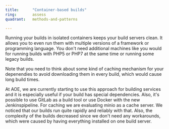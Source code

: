 ```yaml
---
title:      "Container-based builds"
ring:       assess
quadrant:   methods-and-patterns

---
```


Running your builds in isolated containers keeps your build servers clean. It allows you to even run them with multiple versions of a framework or programming language. You don't need additional machines like you would for running builds with PHP5 or PHP7 at the same time or running some legacy builds.

Note that you need to think about some kind of caching mechanism for your depenendies to avoid downloading them in every build, which would cause long build times.

At AOE, we are currently starting to use this approach for building services and it is especially useful if your build has special dependencies. Also, it's possible to use GitLab as a build tool or use Docker with the new Jenkinspipeline. For caching we are evaluating minio as a cache server. We noticed that our builds run quite rapidly and reliably with that. Also, the complexity of the builds decreased since we don't need any workarounds, which were caused by having everything installed on one build server.
